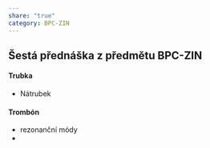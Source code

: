 ```yaml
---
share: "true"
category: BPC-ZIN
---
```


## Šestá přednáška z předmětu BPC-ZIN

#### Trubka

- Nátrubek

#### Trombón

- rezonanční módy
- 